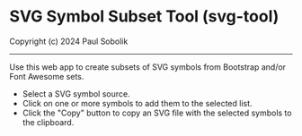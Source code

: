 # SVG Symbol Subset Tool (svg-tool)
Copyright (c) 2024 Paul Sobolik

----
Use this web app to create subsets of SVG symbols from Bootstrap and/or Font Awesome sets.

* Select a SVG symbol source.
* Click on one or more symbols to add them to the selected list.
* Click the "Copy" button to copy an SVG file with the selected symbols to the clipboard.